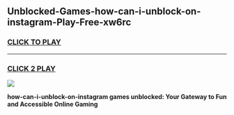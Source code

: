 
## Unblocked-Games-how-can-i-unblock-on-instagram-Play-Free-xw6rc
<h3>
<a href="https://premium76.site?title=how-can-i-unblock-on-instagram&ref=21A">CLICK TO PLAY</a></h3>
<hr>

<h3>
<a href="https://premium76.site?title=how-can-i-unblock-on-instagram&ref=21A">CLICK 2 PLAY</a>
  
</h3>

<a href="https://premium76.site?title=how-can-i-unblock-on-instagram&ref=21A"><img src="https://clearcache.store/games.png"></a>


**how-can-i-unblock-on-instagram games unblocked: Your Gateway to Fun and Accessible Online Gaming**
